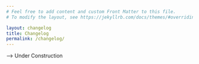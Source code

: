 ```yaml
---
# Feel free to add content and custom Front Matter to this file.
# To modify the layout, see https://jekyllrb.com/docs/themes/#overriding-theme-defaults

layout: changelog
title: Changelog
permalink: /changelog/
---
```


--> Under Construction